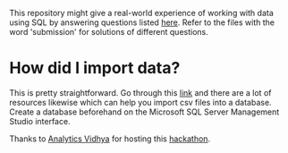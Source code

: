 This repository might give a real-world experience of working with data using SQL by answering questions listed [here](https://github.com/akshayreddykotha/trendence-sql-hackathon-2019/blob/master/Problem.docx). Refer to the 
files with the word 'submission' for solutions of different questions.

# How did I import data?
This is pretty straightforward. Go through this [link](https://host4asp.net/import-csv-file-using-sql-server-management-studio/) and there are a lot of resources likewise which can help you import csv files into a database. Create a database beforehand on the Microsoft SQL Server Management Studio interface. 

Thanks to [Analytics Vidhya](https://analyticsvidhya.com) for hosting this [hackathon](https://datahack.analyticsvidhya.com/contest/tredence-hackathon-hack-and-get-hired/).
